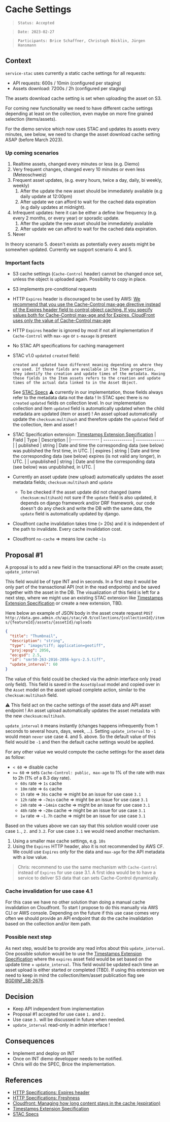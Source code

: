 # Cache Settings

> `Status: Accepted`

> `Date: 2023-02-27`

> `Participants: Brice Schaffner, Christoph Böcklin, Jürgen Hansmann`

## Context

`service-stac` uses currently a static cache settings for all requests:

- API requests: 600s / 10min (configured per staging)
- Assets download: 7200s / 2h (configured per staging)

The assets download cache setting is set when uploading the asset on S3.

For coming new functionality we need to have different cache settings depending at least on the collection,
even maybe on more fine grained selection (items/assets).

For the diemo service which now uses STAC and updates its assets every minutes, see below, we need to change
the asset download cache setting ASAP (before March 2023).

### Up coming scenarios

1. Realtime assets, changed every minutes or less (e.g. Diemo)
2. Very frequent changes, changed every 10 minutes or even less (Meteoschweiz)
3. Frequent asset updates, (e.g. every hours, twice a day, daily, bi weekly, weekly)
   1. After the update the new asset should be immediately available (e.g daily update at 12:00pm)
   2. After update we can afford to wait for the cached data expiration (e.g daily updates at midnight).
4. Infrequent updates: here it can be either a define low frequency (e.g. every 2 months, or every year) or sporadic update.
   1. After the update the new asset should be immediately available
   2. After update we can afford to wait for the cached data expiration.
5. Never

In theory scenario 5. doesn't exists as potentially every assets might be somewhen updated. Currently we support
scenario 4. and 5.

### Important facts

- S3 cache settings (`Cache-Control` header) cannot be changed once set, unless the object is uploaded again. Possibility to copy in place.
- S3 implements pre-conditional requests
- HTTP `Expires` header is discouraged to be used by AWS: [We recommend that you use the Cache-Control max-age directive instead of the Expires header field to control object caching. If you specify values both for Cache-Control max-age and for Expires, CloudFront uses only the value of Cache-Control max-age](https://docs.aws.amazon.com/AmazonCloudFront/latest/DeveloperGuide/Expiration.html#expiration-individual-objects)
- HTTP `Expires` header is ignored by most if not all implementation if `Cache-Control` with `max-age` or `s-maxage` is present
- No STAC API specifications for caching management
- STAC v1.0 `updated` `created` field:

    ```text
    created and updated have different meaning depending on where they are used. If those fields are available in the Item properties, they identify the creation and update times of the metadata. Having those fields in the Item assets refers to the creation and update times of the actual data linked to in the Asset Object.
    ```

    See [STAC Specs](https://github.com/radiantearth/stac-spec/blob/master/item-spec/common-metadata.md#stac-common-metadata)
    :warning: currently in our implementation, those fields always refer to the metadata data not the data !
    In STAC spec there is no `created` `updated` fields on collection level.
    In our implementation collection and item `updated` field is automatically updated when the child metadata are updated (item or asset) !  An asset upload automatically update the `checksum:multihash` and therefore update the `updated` field of the collection, item and asset !
- STAC Specification extension: [Timestamps Extension Specification](https://github.com/stac-extensions/timestamps)
  | Field  | Type   | Description   |
  |-------------- | -------------- | -------------- |
  | published    | string     | Date and time the corresponding data (see below) was published the first time, in UTC. |
  | expires | string | Date and time the corresponding data (see below) expires (is not valid any longer), in UTC. |
  | unpublished | string | Date and time the corresponding data (see below) was unpublished, in UTC. |
- Currently an asset update (new upload) automatically updates the asset metadata fields; `checksum:multihash` and `update`
  - To be checked if the asset update did not changed (same `checksum:multihash`) not sure if the `update` field is also updated, it depends on django framework and/or DRF framework, our code doesn't do any check and write the DB with the same data, the `update` field is automatically updated by django.
- Cloudfront cache invalidation takes time (> 20s) and it is independent of the path to invalidate. Every cache invalidation cost.
- Cloudfront `no-cache` => means low cache `~1s`
  
## Proposal #1

A proposal is to add a new field in the transactional API on the create asset; `update_interval`

This field would be of type INT and in seconds. In a first step it would be only part of the transactional API (not in the read endpoints) and be saved together with the asset in the DB. The visualization of this field is left for a next step,
where we might use an existing STAC extension like [Timestamps Extension Specification](https://github.com/stac-extensions/timestamps) or create a new extension, TBD.

Here below an example of JSON body in the asset create request `POST http://data.geo.admin.ch/api/stac/v0.9/collections/{collectionId}/items/{featureId}/assets/{assetId}/uploads`

```json
{
  "title": "Thumbnail",
  "description": "string",
  "type": "image/tiff; application=geotiff",
  "proj:epsg": 2056,
  "eo:gsd": 2.5,
  "id": "smr50-263-2016-2056-kgrs-2.5.tiff",
  "update_interval": 60
}
```

The value of this field could be checked via the admin interface only (read only field).
This field is saved in the `AssetUpload` model and copied over in the `Asset` model on the asset upload complete action, similar to the `checksum:multihash` field.

:warning: This field act on the cache settings of the asset data and API asset endpoint ! An asset upload automatically
updates the asset metadata with the new `checksum:multihash`.

`update_interval` `0` means instantly (changes happens infrequently from 1 seconds to several hours, days, week, ...). Setting `update_interval` to `-1` would mean `never` use case 4. and 5. above. So the default value of this field would be `-1` and then the default cache settings would be applied.

For any other value we would compute the cache settings for the asset data as follow:

- `< 60` => disable cache
- `>= 60` => sets `Cache-Control: public, max-age` to 1% of the rate with max to 2h (1% of a 8.3 day rate).
  - `60s` rate => `1s` cache
  - `10m` rate => `6s` cache
  - `1h` rate => `36s` cache => might be an issue for use case `3.1`
  - `12h` rate => `~7min` cache => might be an issue for use case `3.1`
  - `24h` rate => `~14min` cache => might be an issue for use case `3.1`
  - `48h` rate => `~28m` cache => might be an issue for use case `3.1`
  - `1w` rate => `~1.7h` cache => might be an issue for use case `3.1`

Based on the values above we can say that this solution would cover use case `1.`, `2.` and `3.2`. For use case `3.1` we would need another mechanism.

1. Using a smaller max cache settings, e.g. `10s`
2. Using the `Expires` HTTP header, also it is not recommended by AWS CF. We could use `Expires` only for the data and `max-age` for the API metadata with a low value.

> Chris: recommend to use the same mechanism with `Cache-Control` instead of `Expires` for use case 3.1. A first idea would be to have a service to deliver S3 data that can sets Cache-Control dynamically.

### Cache invalidation for use case 4.1

For this case we have no other solution than doing a manual cache invalidation on Cloudfront. To start I propose to do this
manually via AWS CLI or AWS console. Depending on the future if this use case comes very often we should provide an API endpoint that do the cache invalidation based on the collection and/or item path.

### Possible next step

As next step, would be to provide any read infos about this `update_interval`. One possible solution would be to 
use the [Timestamps Extension Specification](https://github.com/stac-extensions/timestamps) where the `expires` asset
field would be set based on the update time + `update_interval`. This field would be updated each time an asset upload is
either started or completed (TBD). If using this extension we need to keep in mind the collection/item/asset publication flag see [BGDIINF_SB-2676](https://jira.swisstopo.ch/browse/BGDIINF_SB-2676).

## Decision

- Keep API independent from implementation
- Proposal #1 accepted for use case `1.` and `2.`
- Use case `3.` will be discussed in future when needed.
- `update_interval` read-only in admin interface !

## Consequences

- Implement and deploy on INT
- Once on INT diemo developper needs to be notified.
- Chris will do the SPEC, Brice the implementation.

## References

- [HTTP Specifications: Expires header](https://httpwg.org/specs/rfc9111.html#field.expires)
- [HTTP Specifications: Freshness](https://httpwg.org/specs/rfc9111.html#expiration.model)
- [Cloudfront: Managing how long content stays in the cache (expiration)](https://docs.aws.amazon.com/AmazonCloudFront/latest/DeveloperGuide/Expiration.html#expiration-individual-objects)
- [Timestamps Extension Specification](https://github.com/stac-extensions/timestamps)
- [STAC Specs](https://github.com/radiantearth/stac-spec/blob/master/item-spec/common-metadata.md#stac-common-metadata)
